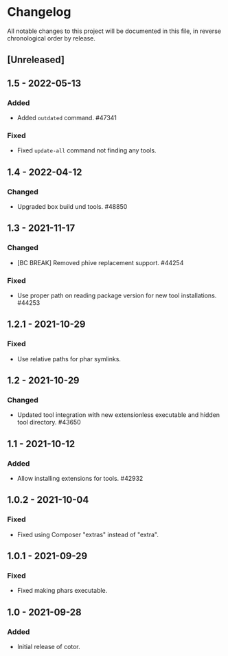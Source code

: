 # Changelog

All notable changes to this project will be documented in this file, in reverse chronological order by release.

## [Unreleased]

## 1.5 - 2022-05-13

### Added

- Added `outdated` command. #47341

### Fixed

- Fixed `update-all` command not finding any tools.

## 1.4 - 2022-04-12

### Changed

- Upgraded box build und tools. #48850

## 1.3 - 2021-11-17

### Changed

- [BC BREAK] Removed phive replacement support. #44254 

### Fixed

- Use proper path on reading package version for new tool installations. #44253
 
## 1.2.1 - 2021-10-29

### Fixed

- Use relative paths for phar symlinks.

## 1.2 - 2021-10-29

### Changed

- Updated tool integration with new extensionless executable and hidden tool directory. #43650

## 1.1 - 2021-10-12

### Added

- Allow installing extensions for tools. #42932

## 1.0.2 - 2021-10-04

### Fixed

- Fixed using Composer "extras" instead of "extra".

## 1.0.1 - 2021-09-29

### Fixed

- Fixed making phars executable.

## 1.0 - 2021-09-28

### Added

- Initial release of cotor.


